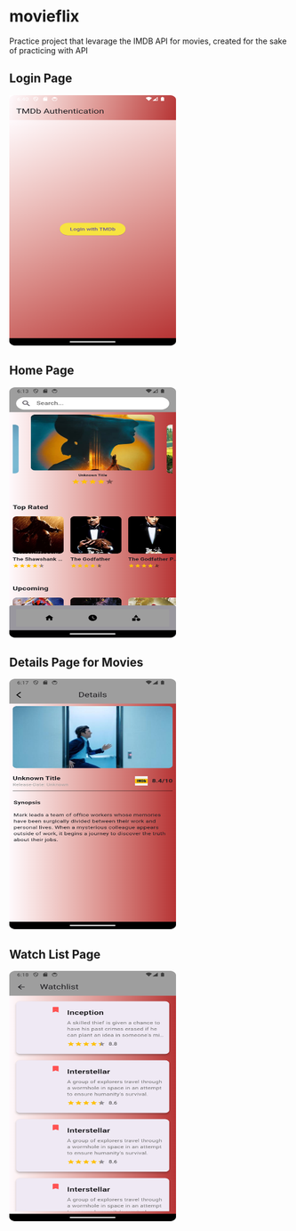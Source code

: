 # movieflix
Practice project that levarage the IMDB API for movies, created for the sake of practicing with API

## Login Page
<img src="https://github.com/pulemojatau/movieflix/blob/main/login.png" alt="Login Page" width="300" height="450">

## Home Page
<img src="https://github.com/pulemojatau/movieflix/blob/main/home.png" alt="Home Page" width="300" height="450">

## Details Page for Movies
<img src="https://github.com/pulemojatau/movieflix/blob/main/details.png" alt="Details Page" width="300" height="450">

## Watch List Page
<img src="https://github.com/pulemojatau/movieflix/blob/main/watchlist.png" alt="Watch List Page" width="300" height="450">

